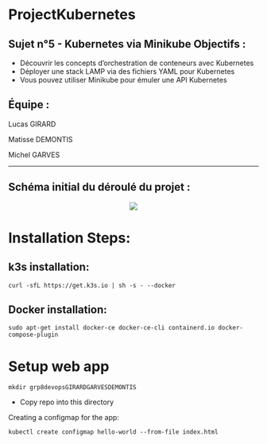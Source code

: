 # ProjectKubernetes
## Sujet n°5 - Kubernetes via Minikube Objectifs :
- Découvrir les concepts d’orchestration de conteneurs avec Kubernetes 
- Déployer une stack LAMP via des fichiers YAML pour Kubernetes 
- Vous pouvez utiliser Minikube pour émuler une API Kubernetes 

## Équipe : 

Lucas GIRARD

Matisse DEMONTIS

Michel GARVES

_________________



## Schéma initial du déroulé du projet :

<div class="pull-right"> 
<center>
<img src="https://i.ibb.co/PtmPh72/diagramme-Kubernetes.png"/>
</center>
</div>



# Installation Steps: 

## k3s installation: 

```
curl -sfL https://get.k3s.io | sh -s - --docker
```

## Docker installation:

```
sudo apt-get install docker-ce docker-ce-cli containerd.io docker-compose-plugin
```


# Setup web app 

```
mkdir grp8devopsGIRARDGARVESDEMONTIS
```

- Copy repo into this directory

Creating a configmap for the app:

```
kubectl create configmap hello-world --from-file index.html
```


